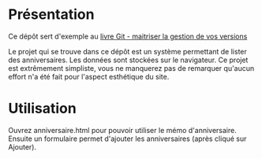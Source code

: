 # Présentation

Ce dépôt sert d'exemple au [livre Git - maitriser la gestion de vos versions](http://www.editions-eni.fr/livres/git-maitrisez-la-gestion-de-vos-versions-concepts-utilisation-et-cas-pratiques/.d1ea8f871b0b4c12b2f863e5020d8a14.html)

Le projet qui se trouve dans ce dépôt est un système permettant de lister des anniversaires. Les données sont stockées sur le navigateur.
Ce projet est extrêmement simpliste, vous ne manquerez pas de remarquer qu'aucun effort n'a été fait pour l'aspect esthétique du site.

# Utilisation

Ouvrez anniversaire.html pour pouvoir utiliser le mémo d'anniversaire.
Ensuite un formulaire permet d'ajouter les anniversaires (après cliqué sur Ajouter).
